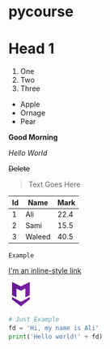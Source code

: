 # pycourse

# Head 1

1. One
2. Two
3. Three

* Apple
* Ornage
* Pear

**Good Morning**

_Hello World_

~~Delete~~

> Text Goes Here

| Id | Name | Mark |
|---|---|---|
| 1 | Ali | 22.4 |
| 2 | Sami | 15.5 |
| 3 | Waleed | 40.5 |

`Example`

[I'm an inline-style link](https://www.google.com)

![alt text][logo] 

[logo]: https://github.com/adam-p/markdown-here/raw/master/src/common/images/icon48.png "Logo Title Text 2"

```Python
# Just Example
fd = 'Hi, my name is Ali'
print('Hello world!' + fd)
```
